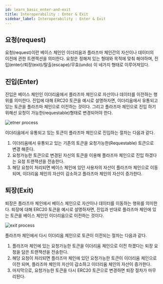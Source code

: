 ```yaml
---
id: learn_basic_enter-and-exit
title: Interoperability : Enter & Exit
sidebar_label: Interoperability : Enter & Exit
---
```


## 요청(request)
요청(request)이란 베이스 체인인 이더리움과 플라즈마 체인간의 자산이나 데이터의 이전에 관한 트랜잭션을 의미한다. 요청은 정해져 있는 형태와 목적에 맞춰 해야하며, 진입(enter)/퇴장(exit)/탈출(escape)/무효(undo) 이 네가지 형태로 이루어져있다.

## 진입(Enter)
진입은 베이스 체인인 이더리움에서 플라즈마 체인으로 자산이나 데이터를 이전하는 행위를 의미한다. 진입에 대해 ERC20 토큰을 예시로 설명하자면, 이더리움에서 유통되고 있는 토큰을 플라즈마 체인으로 이전하는 것이다. 그리고 플라즈마 체인으로 진입 하기 위해선 요청이 가능한(requestable)형태로 변경되어야 한다.

![etner process](assets/learn_basic_enter.png)

이더리움에서 유통되고 있는 토큰이 플라즈마 체인으로 진입하는 절차는 다음과 같다.

1. 이더리움에서 유통되고 있는 기존의 토큰을 요청가능한(Requestable) 토큰으로 변경 해준다.
2. 요청가능한 토큰으로 변경된 자신의 토큰을 이용해 플라즈마 체인으로 진입 하겠다는 요청 트랜잭션을 전송한다.
3. 해당 요청이 처리되면 베이스 체인에 있던 사용자의 자산이 플라즈마 체인으로 이동 되며, 이더리움 체인의 자산이 감소하고 플라즈마 체인의 자산이 증가한다.


## 퇴장(Exit)
퇴장은 플라즈마 체인에서 베이스 체인으로 자산이나 데이터를 이동하는 행위를 의미한다. 퇴장에 대해 ERC20 토큰을 예시로 설명하자면, 진입과 반대로 플라즈마 체인에 있는 토큰을 베이스 체인인 이더리움으로 이전하는 것이다.

![exit process](assets/learn_basic_exit.png)

플라즈마 체인에서 다시 이더리움 체인으로 토큰이 이전되는 절차는 다음과 같다.

1. 플라즈마 체인에 있는 요청가능한 토큰을 이더리움 체인으로 이전 하겠다는 퇴장 요청을 담은 트랜잭션을 전송한다.
2. 해당 요청이 처리되면 플라즈마 체인에 있던 요청가능한 토큰이 이더리움 체인으로 이전 되며, 플라즈마 체인의 자산이 감소하고 이더리움 체인의 자산이 증가한다.
3. 마지막으로, 요청가능한 토큰을 다시 ERC20 토큰으로 변경하면 퇴장 절차가 마무리된다.
